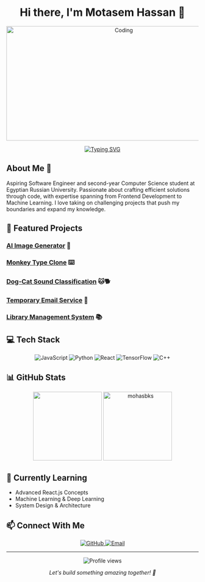 # <div align="center">Hi there, I'm Motasem Hassan 👋</div>

<div align="center">
  <img src="https://media.giphy.com/media/qgQUggAC3Pfv687qPC/giphy.gif" alt="Coding" width="600" height="300"/>
</div>

<p align="center">
  <a href="https://github.com/mohasbks">
    <img src="https://readme-typing-svg.demolab.com?font=Fira+Code&pause=1000&color=2C9DF7&center=true&vCenter=true&width=435&lines=Computer+Science+Student;Frontend+Developer;Machine+Learning+Enthusiast" alt="Typing SVG" />
  </a>
</p>

## About Me 🎯
Aspiring Software Engineer and second-year Computer Science student at Egyptian Russian University. Passionate about crafting efficient solutions through code, with expertise spanning from Frontend Development to Machine Learning. I love taking on challenging projects that push my boundaries and expand my knowledge.

## 🚀 Featured Projects

### [AI Image Generator](https://github.com/mohasbks/ai-image-generator) 🎨


### [Monkey Type Clone](https://github.com/mohasbks/monkey-type-clone) ⌨️


### [Dog-Cat Sound Classification](https://github.com/mohasbks/dog-cat-sound-classification) 🐱🐕

### [Temporary Email Service](https://github.com/mohasbks/temp-email-service) 📧

### [Library Management System](https://github.com/mohasbks/library-management-system) 📚

## 💻 Tech Stack
<p align="center">
  <img src="https://img.shields.io/badge/javascript-%23323330.svg?style=for-the-badge&logo=javascript&logoColor=%23F7DF1E" alt="JavaScript"/>
  <img src="https://img.shields.io/badge/python-3670A0?style=for-the-badge&logo=python&logoColor=ffdd54" alt="Python"/>
  <img src="https://img.shields.io/badge/react-%2320232a.svg?style=for-the-badge&logo=react&logoColor=%2361DAFB" alt="React"/>
  <img src="https://img.shields.io/badge/TensorFlow-%23FF6F00.svg?style=for-the-badge&logo=TensorFlow&logoColor=white" alt="TensorFlow"/>
  <img src="https://img.shields.io/badge/c++-%2300599C.svg?style=for-the-badge&logo=c%2B%2B&logoColor=white" alt="C++"/>
</p>

## 📊 GitHub Stats
<p align="center">
  <img height="180em" src="https://github-readme-stats.vercel.app/api?username=mohasbks&show_icons=true&theme=tokyonight&include_all_commits=true&count_private=true"/>
  <img height="180em" src="https://github-readme-streak-stats.herokuapp.com/?user=mohasbks&theme=tokyonight" alt="mohasbks"/>
</p>

## 🌱 Currently Learning
- Advanced React.js Concepts
- Machine Learning & Deep Learning
- System Design & Architecture

## 📫 Connect With Me
<p align="center">
  <a href="https://github.com/mohasbks">
    <img src="https://img.shields.io/badge/github-%23121011.svg?style=for-the-badge&logo=github&logoColor=white" alt="GitHub"/>
  </a>
  <a href="mailto:235179@eru.edu.eg">
    <img src="https://img.shields.io/badge/Email-D14836?style=for-the-badge&logo=gmail&logoColor=white" alt="Email"/>
  </a>
</p>

---
<p align="center">
  <img src="https://komarev.com/ghpvc/?username=mohasbks&label=Profile%20views&color=0e75b6&style=flat" alt="Profile views"/>
</p>
<p align="center">
  <i>Let's build something amazing together! 🚀</i>
</p>
